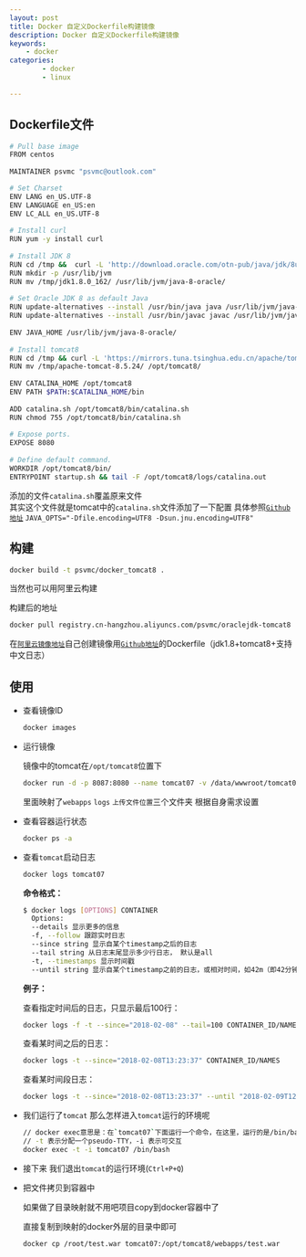 ```yaml
---
layout: post
title: Docker 自定义Dockerfile构建镜像
description: Docker 自定义Dockerfile构建镜像
keywords: 
    - docker
categories: 
        - docker
        - linux

---
```


## Dockerfile文件

```bash
# Pull base image  
FROM centos  
  
MAINTAINER psvmc "psvmc@outlook.com"  

# Set Charset 
ENV LANG en_US.UTF-8    
ENV LANGUAGE en_US:en    
ENV LC_ALL en_US.UTF-8 
  
# Install curl  
RUN yum -y install curl  
  
# Install JDK 8  
RUN cd /tmp &&  curl -L 'http://download.oracle.com/otn-pub/java/jdk/8u162-b12/0da788060d494f5095bf8624735fa2f1/jdk-8u162-linux-x64.tar.gz' -H 'Cookie: oraclelicense=accept-securebackup-cookie; gpw_e24=Dockerfile' | tar -xz  
RUN mkdir -p /usr/lib/jvm  
RUN mv /tmp/jdk1.8.0_162/ /usr/lib/jvm/java-8-oracle/  
  
# Set Oracle JDK 8 as default Java  
RUN update-alternatives --install /usr/bin/java java /usr/lib/jvm/java-8-oracle/bin/java 300     
RUN update-alternatives --install /usr/bin/javac javac /usr/lib/jvm/java-8-oracle/bin/javac 300     
  
ENV JAVA_HOME /usr/lib/jvm/java-8-oracle/  
  
# Install tomcat8  
RUN cd /tmp && curl -L 'https://mirrors.tuna.tsinghua.edu.cn/apache/tomcat/tomcat-8/v8.5.24/bin/apache-tomcat-8.5.24.tar.gz' | tar -xz  
RUN mv /tmp/apache-tomcat-8.5.24/ /opt/tomcat8/  
  
ENV CATALINA_HOME /opt/tomcat8  
ENV PATH $PATH:$CATALINA_HOME/bin  
  
ADD catalina.sh /opt/tomcat8/bin/catalina.sh
RUN chmod 755 /opt/tomcat8/bin/catalina.sh  
  
# Expose ports.  
EXPOSE 8080  
  
# Define default command.  
WORKDIR /opt/tomcat8/bin/
ENTRYPOINT startup.sh && tail -F /opt/tomcat8/logs/catalina.out
```

添加的文件`catalina.sh`覆盖原来文件  
其实这个文件就是tomcat中的`catalina.sh`文件添加了一下配置  具体参照[`Github地址`](https://github.com/psvmc/docker_tomcat8)
`JAVA_OPTS="-Dfile.encoding=UTF8 -Dsun.jnu.encoding=UTF8"`



## 构建

```bash
docker build -t psvmc/docker_tomcat8 . 
```

当然也可以用阿里云构建

构建后的地址

```bash
docker pull registry.cn-hangzhou.aliyuncs.com/psvmc/oraclejdk-tomcat8
```



在[`阿里云镜像地址`](https://cr.console.aliyun.com)自己创建镜像用[`Github地址`](https://github.com/psvmc/docker_tomcat8)的Dockerfile（jdk1.8+tomcat8+支持中文日志）



## 使用

+ 查看镜像ID

  ```bash
  docker images
  ```

+ 运行镜像

  镜像中的tomcat在`/opt/tomcat8`位置下

  ```bash
  docker run -d -p 8087:8080 --name tomcat07 -v /data/wwwroot/tomcat07/:/opt/tomcat8/webapps/  -v /data/wwwroot/tomcat07_log/:/opt/tomcat8/logs/ -v /data/wwwroot/tomcat07/ROOT/static/:/data/wwwroot/tomcat07/ROOT/static/ --restart=always d14cec374f33
  ```

  里面映射了`webapps` `logs` `上传文件位置`三个文件夹 根据自身需求设置

+ 查看容器运行状态

  ```bash
  docker ps -a
  ```

+ 查看`tomcat`启动日志

  ```bash
  docker logs tomcat07
  ```
  **命令格式：**

  ```bash
  $ docker logs [OPTIONS] CONTAINER 
    Options: 
  	--details 显示更多的信息 
  	-f, --follow 跟踪实时日志 
  	--since string 显示自某个timestamp之后的日志 
  	--tail string 从日志末尾显示多少行日志， 默认是all 
  	-t, --timestamps 显示时间戳 
  	--until string 显示自某个timestamp之前的日志，或相对时间，如42m（即42分钟）
  ```

  **例子：**

  查看指定时间后的日志，只显示最后100行：

  ```bash
  docker logs -f -t --since="2018-02-08" --tail=100 CONTAINER_ID/NAMES
  ```

  查看某时间之后的日志：

  ```bash
  docker logs -t --since="2018-02-08T13:23:37" CONTAINER_ID/NAMES
  ```

  查看某时间段日志：

  ```bash
  docker logs -t --since="2018-02-08T13:23:37" --until "2018-02-09T12:23:37" CONTAINER_ID/NAMES
  ```

   

+ 我们运行了`tomcat` 那么怎样进入`tomcat`运行的环境呢

  ```bash
  // docker exec意思是：在`tomcat07`下面运行一个命令，在这里，运行的是/bin/bash
  // -t 表示分配一个pseudo-TTY，-i 表示可交互
  docker exec -t -i tomcat07 /bin/bash
  ```

+ 接下来 我们退出`tomcat`的运行环境(`Ctrl+P+Q`)  

+ 把文件拷贝到容器中

  如果做了目录映射就不用吧项目copy到docker容器中了

  直接复制到映射的docker外层的目录中即可

  ```bash
  docker cp /root/test.war tomcat07:/opt/tomcat8/webapps/test.war
  ```

  





